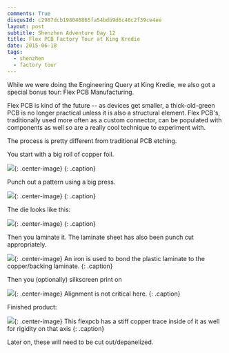 ```yaml
---
comments: True
disqusId: c2987dcb198046865fa54bdb9d6c46c2f39ce4ee 
layout: post
subtitle: Shenzhen Adventure Day 12
title: Flex PCB Factory Tour at King Kredie
date: 2015-06-18
tags:
  - shenzhen
  - factory tour
---
```


While we were doing the Engineering Query at King Kredie, we also got a
special bonus tour: Flex PCB Manufacturing.

Flex PCB is kind of the future -- as devices get smaller, a thick-old-green PCB is
no longer practical unless it is also a structural element. Flex PCB's, traditionally used 
more often as a custom connector, can be populated with components as well so are a really cool
technique to experiment with.

The process is pretty different from traditional PCB etching. 

You start with a big roll of copper foil.


![](https://www.dropbox.com/s/bblzqgz89ygqe25/foil.JPG?raw=1){: .center-image}
{: .caption}

Punch out a pattern using a big press.


![](https://www.dropbox.com/s/vm0nhnl0zgvgifu/cut.JPG?raw=1){: .center-image}
{: .caption}

The die looks like this:


![](https://www.dropbox.com/s/mair9oscbir97ch/die.JPG?raw=1){: .center-image}
{: .caption}


Then you laminate it. The laminate sheet has also been punch cut appropriately.

![](https://www.dropbox.com/s/huupl28achi91lm/laminate.JPG?raw=1){: .center-image}
An iron is used to bond the plastic laminate to the copper/backing laminate.
{: .caption}

Then you (optionally) silkscreen print on


![](https://www.dropbox.com/s/s7dzg4g17f1qba1/silk.JPG?raw=1){: .center-image}
Alignment is not critical here.
{: .caption}


Finished product:

![](https://www.dropbox.com/s/b8jp50qy9ksxxxf/finished.JPG?raw=1){: .center-image}
This flexpcb has a stiff copper trace inside of it as well for rigidity on that axis
{: .caption}

Later on, these will need to be cut out/depanelized.

